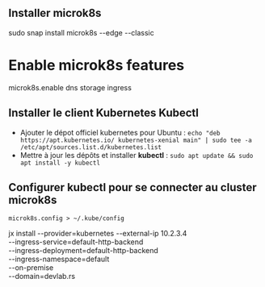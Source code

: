 
## Installer **microk8s**

sudo snap install microk8s --edge --classic

# Enable microk8s features
microk8s.enable dns storage ingress

## Installer le client Kubernetes Kubectl

- Ajouter le dépot officiel kubernetes pour Ubuntu : `echo "deb https://apt.kubernetes.io/ kubernetes-xenial main" | sudo tee -a /etc/apt/sources.list.d/kubernetes.list`
- Mettre à jour les dépôts et installer **kubectl** : `sudo apt update && sudo apt install -y kubectl`

## Configurer kubectl pour se connecter au cluster microk8s

`microk8s.config > ~/.kube/config`


jx install --provider=kubernetes --external-ip 10.2.3.4 \
--ingress-service=default-http-backend \
--ingress-deployment=default-http-backend \
--ingress-namespace=default \
--on-premise \
--domain=devlab.rs